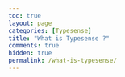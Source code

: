 ```yaml
---
toc: true
layout: page
categories: [Typesense]
title: "What is Typesense ?"
comments: true
hidden: true
permalink: /what-is-typesense/
---
```

